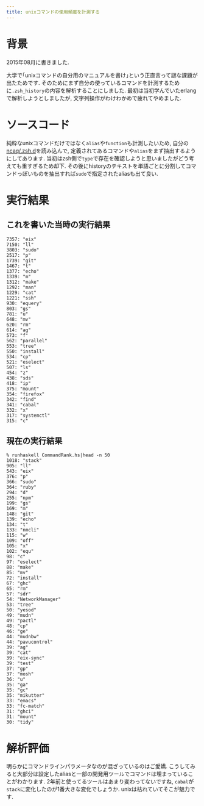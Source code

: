 ```yaml
---
title: unixコマンドの使用頻度を計測する
---
```


# 背景

2015年08月に書きました.

大学で｢unixコマンドの自分用のマニュアルを書け｣という正直言って謎な課題が出たためです.
そのためにまず自分の使っているコマンドを計測するために`.zsh_history`の内容を解析することにしました.
最初は当初学んでいたerlangで解析しようとしましたが,
文字列操作がわけわかめで疲れてやめました.

# ソースコード

<script src="https://gist.github.com/ncaq/4782362c1d735b8e88a23b88b536ae71.js"></script>

純粋なunixコマンドだけではなく`alias`や`function`も計測したいため,
自分の[ncaq/.zsh.d](https://github.com/ncaq/.zsh.d)を読み込んで,
定義されてあるコマンドや`alias`をまず抽出するようにしてあります.
当初はzsh側で`type`で存在を確認しようと思いましたがどう考えても重すぎるため却下.
その後にhistoryのテキストを単語ごとに分割してコマンドっぽいものを抽出すれば`sudo`で指定されたaliasも出て良い.

# 実行結果

## これを書いた当時の実行結果

~~~
7357: "eix"
7150: "ll"
3803: "sudo"
2517: "p"
1739: "git"
1467: "t"
1377: "echo"
1339: "m"
1312: "make"
1292: "man"
1229: "cat"
1221: "ssh"
930: "equery"
803: "gs"
781: "u"
648: "mv"
620: "rm"
614: "ag"
573: "f"
562: "parallel"
553: "tree"
550: "install"
534: "cp"
521: "eselect"
507: "ls"
454: "z"
438: "sds"
418: "ip"
375: "mount"
354: "firefox"
342: "find"
341: "cabal"
332: "x"
317: "systemctl"
315: "c"
~~~

## 現在の実行結果

~~~
% runhaskell CommandRank.hs|head -n 50
1018: "stack"
905: "ll"
543: "eix"
376: "p"
366: "sudo"
364: "ruby"
294: "d"
255: "npm"
199: "gs"
169: "m"
148: "git"
139: "echo"
134: "t"
133: "nmcli"
115: "w"
109: "off"
105: "x"
102: "equ"
98: "c"
97: "eselect"
88: "make"
85: "mv"
72: "install"
67: "ghc"
65: "rm"
57: "sdr"
54: "NetworkManager"
53: "tree"
50: "yesod"
49: "mudn"
49: "pactl"
48: "cp"
46: "ge"
44: "mudnbw"
44: "pavucontrol"
39: "ag"
39: "cat"
39: "eix-sync"
39: "test"
37: "gp"
37: "mosh"
36: "u"
35: "ga"
35: "gc"
35: "mikutter"
33: "emacs"
33: "fc-match"
31: "ghci"
31: "mount"
30: "tidy"
~~~

# 解析評価

明らかにコマンドラインパラメータなのが混ざっているのはご愛嬌.
こうしてみると大部分は設定したaliasと一部の開発用ツールでコマンドは埋まっていることがわかります.
2年前と使ってるツールはあまり変わってないですね,
`cabal`が`stack`に変化したのが1番大きな変化でしょうか.
unixは枯れていてそこが魅力です.
